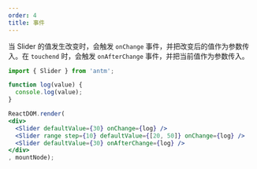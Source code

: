 ```yaml
---
order: 4
title: 事件
---
```


当 Slider 的值发生改变时，会触发 `onChange` 事件，并把改变后的值作为参数传入。在 `touchend` 时，会触发 `onAfterChange` 事件，并把当前值作为参数传入。

````jsx
import { Slider } from 'antm';

function log(value) {
  console.log(value);
}

ReactDOM.render(
<div>
  <Slider defaultValue={30} onChange={log} />
  <Slider range step={10} defaultValue={[20, 50]} onChange={log} />
  <Slider defaultValue={30} onAfterChange={log} />
</div>
, mountNode);
````
